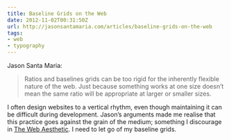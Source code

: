 ```yaml
---
title: Baseline Grids on the Web
date: 2012-11-02T00:31:50Z
url: http://jasonsantamaria.com/articles/baseline-grids-on-the-web
tags:
- web
- typography
---
```

Jason Santa Maria:

> Ratios and baselines grids can be too rigid for the inherently flexible nature of the web. Just because something works at one size doesn’t mean the same ratio will be appropriate at larger or smaller sizes.

I often design websites to a vertical rhythm, even though maintaining it can be difficult during development. Jason’s arguments made me realise that this practice goes against the grain of the medium; something I discourage in [The Web Aesthetic][1]. I need to let go of my baseline grids.

[1]: http://www.alistapart.com/articles/the-web-aesthetic/
